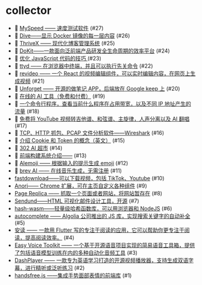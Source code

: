 # collector
- 🎅 [MySpeed —— 速度测试软件](https://github.com/dengaye/collector/issues/27) (#27)
- 🎅 [Dive——显示 Docker 镜像的每一层内容](https://github.com/dengaye/collector/issues/26) (#26)
- 🎅 [ThriveX —— 现代化博客管理系统](https://github.com/dengaye/collector/issues/25) (#25)
- 🎅 [DoKit——一款面向泛前端产品研发全生命周期的效率平台](https://github.com/dengaye/collector/issues/24) (#24)
- 👯 [优化 JavaScript 代码的技巧 ](https://github.com/dengaye/collector/issues/23) (#23)
- 🎅 [ttyd —— 在浏览器中终端，并且可以执行先关命令](https://github.com/dengaye/collector/issues/22) (#22)
- 🎅 [revideo —— 一个 React 的视频编辑组件，可以实时编辑内容，在网页上生成视频](https://github.com/dengaye/collector/issues/21) (#21)
- 🎅 [Unforget —— 开源的做笔记 APP，后端放在 Google keep 上](https://github.com/dengaye/collector/issues/20) (#20)
- 🎅 [在线的 AI 工具（免费和付费）](https://github.com/dengaye/collector/issues/19) (#19)
- 🎅 [一个命令行程序，查看当前什么程序在占用带宽，以及不同 IP 地址产生的流量](https://github.com/dengaye/collector/issues/18) (#18)
- 🎅 [免费将 YouTube 视频转吉他谱、和弦谱、主旋律，人声分离以及 AI 翻唱](https://github.com/dengaye/collector/issues/17) (#17)
- 🎅 [TCP、HTTP 抓包、PCAP 文件分析软件——Wireshark](https://github.com/dengaye/collector/issues/16) (#16)
- 🍃 [介绍 Cookie 和 Token 的概念（英文）](https://github.com/dengaye/collector/issues/15) (#15)
- 🎅 [302 AI 超市](https://github.com/dengaye/collector/issues/14) (#14)
- 🍃 [前端构建系统介绍——](https://github.com/dengaye/collector/issues/13) (#13)
- 🎅 [AIemoji —— 根据输入的提示生成 emoji](https://github.com/dengaye/collector/issues/12) (#12)
- 🎅 [brev AI —— 在线音乐生成，无需注册](https://github.com/dengaye/collector/issues/11) (#11)
-  [fastdownload——可以下载视频，包括 TikTok、Youtube](https://github.com/dengaye/collector/issues/10) (#10)
-  [Anori—— Chrome 扩展，可在主页自定义各种组件](https://github.com/dengaye/collector/issues/9) (#9)
-  [Page Replica —— 抓取一个页面或者网站，将网站暂存在](https://github.com/dengaye/collector/issues/8) (#8)
-  [Sendund——HTML 可视化邮件设计工具，开源](https://github.com/dengaye/collector/issues/7) (#7)
-  [hash-wasm——轻量级哈希函数库，可以用浏览器和 NodeJS](https://github.com/dengaye/collector/issues/6) (#6)
-  [autocomplete —— Algolia 公司推出的 JS 库，实现搜索关键字的自动补全](https://github.com/dengaye/collector/issues/5) (#5)
-  [安读 —— 一款用  Flutter 写的专注于阅读的应用，它可以帮助你更专注于阅读，提高阅读效率。](https://github.com/dengaye/collector/issues/4) (#4)
-  [Easy Voice Toolkit —— 一个基于开源语音项目实现的简易语音工具箱，提供了包括语音模型训练在内的多种自动化音频工具](https://github.com/dengaye/collector/issues/3) (#3)
-  [DashPlayer —— 一款专为英语学习打造的开源视频播放器，支持生成双语字幕，进行精听或泛听练习](https://github.com/dengaye/collector/issues/2) (#2)
-  [handsfree.js ——集成手势面部表情的前端库](https://github.com/dengaye/collector/issues/1) (#1)
